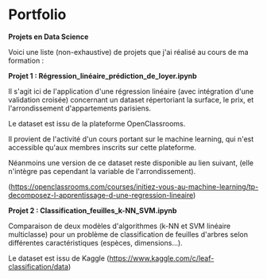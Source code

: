 # Portfolio

**Projets en Data Science**

Voici une liste (non-exhaustive) de projets que j'ai réalisé au cours de ma formation :

**Projet 1 : Régression_linéaire_prédiction_de_loyer.ipynb**

Il s'agit ici de l'application d'une régression linéaire (avec intégration d'une validation croisée) concernant un dataset répertoriant la surface, le prix, et l'arrondissement d'appartements parisiens.

Le dataset est issu de la plateforme OpenClassrooms. 

Il provient de l'activité d'un cours portant sur le machine learning, qui n'est accessible qu'aux membres inscrits sur cette plateforme.

Néanmoins une version de ce dataset reste disponible au lien suivant, (elle n'intègre pas cependant la variable de l'arrondissement).

(https://openclassrooms.com/courses/initiez-vous-au-machine-learning/tp-decomposez-l-apprentissage-d-une-regression-lineaire)


**Projet 2 : Classification_feuilles_k-NN_SVM.ipynb**


Comparaison de deux modèles d'algorithmes (k-NN et SVM linéaire multiclasse) pour un problème de classification de feuilles d'arbres selon différentes caractéristiques (espèces, dimensions...).

Le dataset est issu de Kaggle (https://www.kaggle.com/c/leaf-classification/data)


